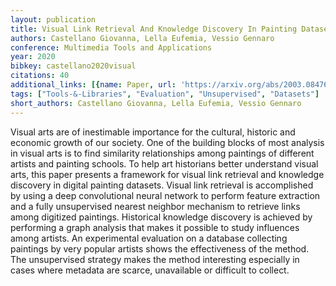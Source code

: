 ```yaml
---
layout: publication
title: Visual Link Retrieval And Knowledge Discovery In Painting Datasets
authors: Castellano Giovanna, Lella Eufemia, Vessio Gennaro
conference: Multimedia Tools and Applications
year: 2020
bibkey: castellano2020visual
citations: 40
additional_links: [{name: Paper, url: 'https://arxiv.org/abs/2003.08476'}]
tags: ["Tools-&-Libraries", "Evaluation", "Unsupervised", "Datasets"]
short_authors: Castellano Giovanna, Lella Eufemia, Vessio Gennaro
---
```

Visual arts are of inestimable importance for the cultural, historic and
economic growth of our society. One of the building blocks of most analysis in
visual arts is to find similarity relationships among paintings of different
artists and painting schools. To help art historians better understand visual
arts, this paper presents a framework for visual link retrieval and knowledge
discovery in digital painting datasets. Visual link retrieval is accomplished
by using a deep convolutional neural network to perform feature extraction and
a fully unsupervised nearest neighbor mechanism to retrieve links among
digitized paintings. Historical knowledge discovery is achieved by performing a
graph analysis that makes it possible to study influences among artists. An
experimental evaluation on a database collecting paintings by very popular
artists shows the effectiveness of the method. The unsupervised strategy makes
the method interesting especially in cases where metadata are scarce,
unavailable or difficult to collect.